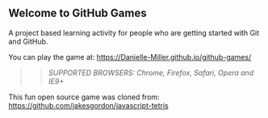 ## Welcome to GitHub Games

A project based learning activity for people who are getting started with Git and GitHub.

You can play the game at: https://Danielle-Miller.github.io/github-games/

>> _*SUPPORTED BROWSERS*: Chrome, Firefox, Safari, Opera and IE9+_

This fun open source game was cloned from: https://github.com/jakesgordon/javascript-tetris
